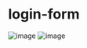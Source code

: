 # login-form
![image](https://user-images.githubusercontent.com/112681188/225235191-9b0d08d4-31a1-4ace-a388-56d33b9cc61d.png)
![image](https://user-images.githubusercontent.com/112681188/225236149-5b5bfe7f-2407-46dc-b6a0-3f4b086ab3dd.png)

